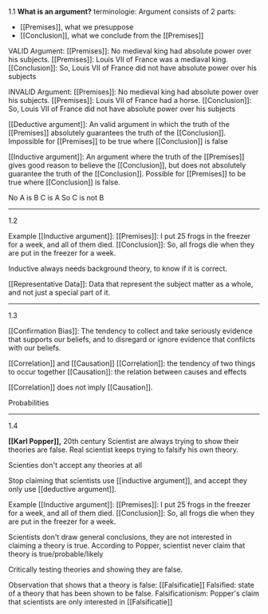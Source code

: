 

1.1
**What is an argument?**
terminologie:
Argument consists of 2 parts:
- [[Premises]], what we presuppose
- [[Conclusion]], what we conclude from the [[Premises]]


VALID Argument:
[[Premises]]: No medieval king had absolute power over his subjects.
[[Premises]]: Louis VII of France was a mediaval king.
[[Conclusion]]: So, Louis VII of France did not have absolute power over his subjects

INVALID Argument:
[[Premises]]: No medieval king had absolute power over his subjects.
[[Premises]]: Louis VII of France had a horse.
[[Conclusion]]: So, Louis VII of France did not have absolute power over his subjects

[[Deductive argument]]:
An valid argument in which the truth of the [[Premises]] absolutely guarantees the truth of the [[Conclusion]]. Impossible for [[Premises]] to be true where [[Conclusion]] is false

[[Inductive argument]]:
An argument where the truth of the [[Premises]] gives good reason to believe the [[Conclusion]], but does not absolutely guarantee the truth of the [[Conclusion]]. Possible for [[Premises]] to be true where [[Conclusion]] is false.


No A is B
C is A
So C is not B

---

1.2

Example [[Inductive argument]]:
[[Premises]]: I put 25 frogs in the freezer for a week, and all of them died.
[[Conclusion]]: So, all frogs die when they are put in the freezer for a week.

Inductive always needs background theory, to know if it is correct.

[[Representative Data]]:
Data that represent the subject matter as a whole, and not just a special part of it.

---

1.3

[[Confirmation Bias]]:
The tendency to collect and take seriously evidence that supports our beliefs, and to disregard or ignore evidence that confilcts with our beliefs.

[[Correlation]] and [[Causation]]
[[Correlation]]: the tendency of two things to occur together
[[Causation]]: the relation between causes and effects

[[Correlation]] does not imply [[Causation]].


Probabilities

---

1.4

**[[Karl Popper]],** 20th century
Scientist are always trying to show their theories are false.
Real scientist keeps trying to falsify his own theory.

Scienties don't accept any theories at all

Stop claiming that scientists use [[inductive argument]], and accept they only use [[deductive argument]].

Example [[Inductive argument]]:
[[Premises]]: I put 25 frogs in the freezer for a week, and all of them died.
[[Conclusion]]: So, all frogs die when they are put in the freezer for a week.

Scientists don't draw general conclusions, they are not interested in claiming a theory is true.
According to Popper, scientist never claim that theory is true/probable/likely

Critically testing theories and showing they are false.

Observation that shows that a theory is false: [[Falsificatie]]
Falsified: state of a theory that has been shown to be false.
Falsificationism: Popper's claim that scientists are only interested in [[Falsificatie]]


